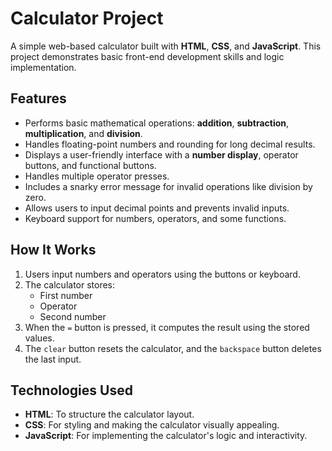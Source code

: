 # Calculator Project

A simple web-based calculator built with **HTML**, **CSS**, and **JavaScript**. This project demonstrates basic front-end development skills and logic implementation.

## Features

- Performs basic mathematical operations: **addition**, **subtraction**, **multiplication**, and **division**.
- Handles floating-point numbers and rounding for long decimal results.
- Displays a user-friendly interface with a **number display**, operator buttons, and functional buttons.
- Handles multiple operator presses.
- Includes a snarky error message for invalid operations like division by zero.
- Allows users to input decimal points and prevents invalid inputs.
- Keyboard support for numbers, operators, and some functions.

## How It Works

1. Users input numbers and operators using the buttons or keyboard.
2. The calculator stores:
   - First number
   - Operator
   - Second number
3. When the `=` button is pressed, it computes the result using the stored values.
4. The `clear` button resets the calculator, and the `backspace` button deletes the last input.

## Technologies Used

- **HTML**: To structure the calculator layout.
- **CSS**: For styling and making the calculator visually appealing.
- **JavaScript**: For implementing the calculator's logic and interactivity.
